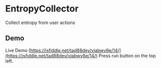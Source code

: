 # EntropyCollector
Collect entropy from user actions

## Demo
Live Demo [https://jsfiddle.net/tad88dev/vjabwv6e/14/](https://jsfiddle.net/tad88dev/vjabwv6e/14/)
Press run button on the top left.